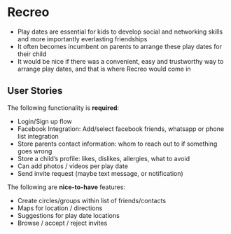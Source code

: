 # Recreo

* Play dates are essential for kids to develop social and networking skills and more importantly everlasting friendships
* It often becomes incumbent on parents to arrange these play dates for their child
* It would be nice if there was a convenient, easy and trustworthy way to arrange play dates, and that is where Recreo would come in

## User Stories

The following functionality is **required**:
- Login/Sign up flow 
- Facebook Integration: Add/select facebook friends, whatsapp or phone list integration 
- Store parents contact information: whom to reach out to if something goes wrong 
- Store a child’s profile: likes, dislikes, allergies, what to avoid 
- Can add photos / videos per play date 
- Send invite request (maybe text message, or notification)

The following are **nice-to-have** features:
- Create circles/groups within list of friends/contacts
- Maps for location / directions
- Suggestions for play date locations
- Browse / accept / reject invites
